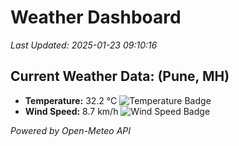 
# Weather Dashboard

_Last Updated: 2025-01-23 09:10:16_

## Current Weather Data: (Pune, MH)
- **Temperature:** 32.2 °C ![Temperature Badge](https://img.shields.io/badge/Temperature-High%20Temp-orange)
- **Wind Speed:** 8.7 km/h ![Wind Speed Badge](https://img.shields.io/badge/Wind%20Speed-Low%20Wind-blue)

*Powered by Open-Meteo API*
